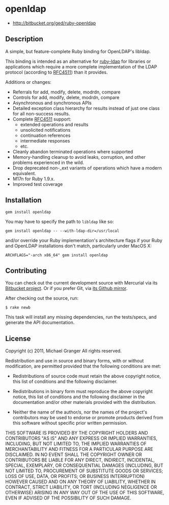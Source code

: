 # openldap

* http://bitbucket.org/ged/ruby-openldap


## Description

A simple, but feature-complete Ruby binding for OpenLDAP's libldap.

This binding is intended as an alternative for [ruby-ldap][] for libraries or applications which require a more complete implementation of the LDAP protocol (according to [RFC4511][]) than it provides.

Additions or changes:

* Referrals for add, modify, delete, modrdn, compare
* Controls for add, modify, delete, modrdn, compare
* Asynchronous and synchronous APIs
* Detailed exception class hierarchy for results instead of just one
  class for all non-success results.
* Complete [RFC4511][] support:
  - extended operations and results
  - unsolicited notifications
  - continuation references
  - intermediate responses
  - etc.
* Cleanly abandon terminated operations where supported
* Memory-handling cleanup to avoid leaks, corruption, and other
  problems experienced in the wild.
* Drop deprecated non-_ext variants of operations which have a 
  modern equivalent.
* M17n for Ruby 1.9.x.
* Improved test coverage


## Installation

    gem install openldap

You may have to specify the path to `libldap` like so:

    gem install openldap -- --with-ldap-dir=/usr/local

and/or override your Ruby implementation's architecture flags if your Ruby and OpenLDAP installations don't match, particularly under MacOS X:

    ARCHFLAGS="-arch x86_64" gem install openldap


## Contributing

You can check out the current development source with Mercurial via its [Bitbucket project][bitbucket]. Or if you prefer Git, via [its Github mirror][github].

After checking out the source, run:

    $ rake newb

This task will install any missing dependencies, run the tests/specs,
and generate the API documentation.


## License

Copyright (c) 2011, Michael Granger
All rights reserved.

Redistribution and use in source and binary forms, with or without
modification, are permitted provided that the following conditions are met:

* Redistributions of source code must retain the above copyright notice,
  this list of conditions and the following disclaimer.

* Redistributions in binary form must reproduce the above copyright notice,
  this list of conditions and the following disclaimer in the documentation
  and/or other materials provided with the distribution.

* Neither the name of the author/s, nor the names of the project's
  contributors may be used to endorse or promote products derived from this
  software without specific prior written permission.

THIS SOFTWARE IS PROVIDED BY THE COPYRIGHT HOLDERS AND CONTRIBUTORS "AS IS"
AND ANY EXPRESS OR IMPLIED WARRANTIES, INCLUDING, BUT NOT LIMITED TO, THE
IMPLIED WARRANTIES OF MERCHANTABILITY AND FITNESS FOR A PARTICULAR PURPOSE ARE
DISCLAIMED. IN NO EVENT SHALL THE COPYRIGHT OWNER OR CONTRIBUTORS BE LIABLE
FOR ANY DIRECT, INDIRECT, INCIDENTAL, SPECIAL, EXEMPLARY, OR CONSEQUENTIAL
DAMAGES (INCLUDING, BUT NOT LIMITED TO, PROCUREMENT OF SUBSTITUTE GOODS OR
SERVICES; LOSS OF USE, DATA, OR PROFITS; OR BUSINESS INTERRUPTION) HOWEVER
CAUSED AND ON ANY THEORY OF LIABILITY, WHETHER IN CONTRACT, STRICT LIABILITY,
OR TORT (INCLUDING NEGLIGENCE OR OTHERWISE) ARISING IN ANY WAY OUT OF THE USE
OF THIS SOFTWARE, EVEN IF ADVISED OF THE POSSIBILITY OF SUCH DAMAGE.


[RFC4511]: http://tools.ietf.org/html/rfc4511
[ruby-ldap]: http://ruby-ldap.sourceforge.net/
[bitbucket]: https://bitbucket.org/ged/ruby-openldap
[github]: https://github.com/ged/ruby-openldap

